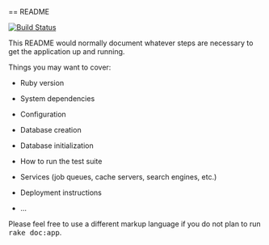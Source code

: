 == README

[![Build Status](http://droneci.datarift.nl/github.com/eboskma/shareup/status.svg?branch=master)](http://droneci.datarift.nl/github.com/eboskma/shareup)

This README would normally document whatever steps are necessary to get the
application up and running.

Things you may want to cover:

* Ruby version

* System dependencies

* Configuration

* Database creation

* Database initialization

* How to run the test suite

* Services (job queues, cache servers, search engines, etc.)

* Deployment instructions

* ...


Please feel free to use a different markup language if you do not plan to run
<tt>rake doc:app</tt>.
